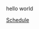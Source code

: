 hello world

[Schedule](https://web.eecs.umich.edu/~justincj/teaching/eecs498/FA2020/schedule.html)

